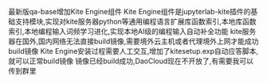 最新版qa-base增加Kite Engine组件
Kite Engine组件是jupyterlab-kite插件的基础支持模块,实现对kite服务器python等通用编程语言扩展库函数索引,本地库函数索引,本地编程输入词频学习进化,实现本地AI级的编程输入自动补全功能
kite服务器在国外,国内网络无法直接build镜像,需要境外云主机或者代理境外上网才能成功build镜像
Kite Engine安装过程需要人工交互,增加了kitesetup.exp自动应答脚本,就可以正常build镜像
镜像已经build成功,DaoCloud现在不开放了,有需要我可以传到群里
